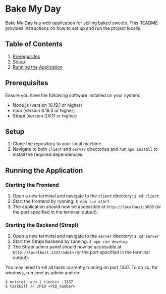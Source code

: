 # Bake My Day

Bake My Day is a web application for selling baked sweets. This README provides instructions on how to set up and run the project locally.

## Table of Contents
1. [Prerequisites](#prerequisites)
2. [Setup](#setup)
3. [Running the Application](#running-the-application)

## Prerequisites

Ensure you have the following software installed on your system:

- Node.js (version 16.19.1 or higher)
- npm (version 8.19.3 or higher)
- Strapi (version 3.6.11 or higher)

## Setup

1. Clone the repository to your local machine.
2. Navigate to both `client` and `server` directories and run `npm install` to install the required dependencies.

## Running the Application

### Starting the Frontend

1. Open a new terminal and navigate to the `client` directory: `$ cd client`
2. Start the frontend by running: `$ npm run start`
3. The application should now be accessible at `http://localhost:3000` (or the port specified in the terminal output).

### Starting the Backend (Strapi)

1. Open a new terminal and navigate to the `server` directory: `$ cd server`
2. Start the Strapi backend by running: `$ npm run develop`
3. The Strapi admin panel should now be accessible at `http://localhost:1337/admin` (or the port specified in the terminal output).

You may need to kill all tasks currently running on port 1337.
To do so, for windows, run cmd as admin and do:
```
$ netstat -ano | findstr :1337
$ taskkill /F /PID <PID_number>
```